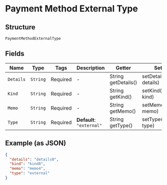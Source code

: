 
# Payment Method External Type

## Structure

`PaymentMethodExternalType`

## Fields

| Name | Type | Tags | Description | Getter | Setter |
|  --- | --- | --- | --- | --- | --- |
| `Details` | `String` | Required | - | String getDetails() | setDetails(String details) |
| `Kind` | `String` | Required | - | String getKind() | setKind(String kind) |
| `Memo` | `String` | Required | - | String getMemo() | setMemo(String memo) |
| `Type` | `String` | Required | **Default**: `"external"` | String getType() | setType(String type) |

## Example (as JSON)

```json
{
  "details": "details0",
  "kind": "kind8",
  "memo": "memo4",
  "type": "external"
}
```

